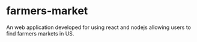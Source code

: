 # farmers-market
An web application developed for using react and nodejs allowing users to find farmers markets in US. 
